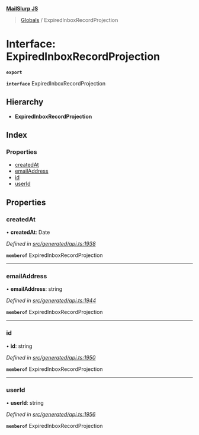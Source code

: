 **[MailSlurp JS](../README.md)**

> [Globals](../README.md) / ExpiredInboxRecordProjection

# Interface: ExpiredInboxRecordProjection

**`export`** 

**`interface`** ExpiredInboxRecordProjection

## Hierarchy

* **ExpiredInboxRecordProjection**

## Index

### Properties

* [createdAt](expiredinboxrecordprojection.md#createdat)
* [emailAddress](expiredinboxrecordprojection.md#emailaddress)
* [id](expiredinboxrecordprojection.md#id)
* [userId](expiredinboxrecordprojection.md#userid)

## Properties

### createdAt

•  **createdAt**: Date

*Defined in [src/generated/api.ts:1938](https://github.com/mailslurp/mailslurp-client/blob/8d5c17f/src/generated/api.ts#L1938)*

**`memberof`** ExpiredInboxRecordProjection

___

### emailAddress

•  **emailAddress**: string

*Defined in [src/generated/api.ts:1944](https://github.com/mailslurp/mailslurp-client/blob/8d5c17f/src/generated/api.ts#L1944)*

**`memberof`** ExpiredInboxRecordProjection

___

### id

•  **id**: string

*Defined in [src/generated/api.ts:1950](https://github.com/mailslurp/mailslurp-client/blob/8d5c17f/src/generated/api.ts#L1950)*

**`memberof`** ExpiredInboxRecordProjection

___

### userId

•  **userId**: string

*Defined in [src/generated/api.ts:1956](https://github.com/mailslurp/mailslurp-client/blob/8d5c17f/src/generated/api.ts#L1956)*

**`memberof`** ExpiredInboxRecordProjection
